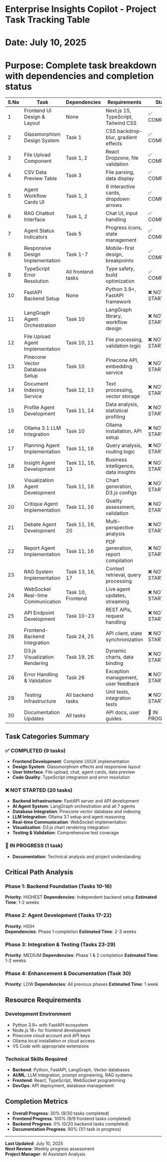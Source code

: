 # Enterprise Insights Copilot - Project Task Tracking Table
# Date: July 10, 2025
# Purpose: Complete task breakdown with dependencies and completion status

| S.No | Task | Dependencies | Requirements | Status |
|------|------|-------------|-------------|---------|
| 1 | Frontend UI Design & Layout | None | Next.js 15, TypeScript, Tailwind CSS | ✅ COMPLETED |
| 2 | Glassmorphism Design System | Task 1 | CSS backdrop-blur, gradient effects | ✅ COMPLETED |
| 3 | File Upload Component | Task 1, 2 | React Dropzone, file validation | ✅ COMPLETED |
| 4 | CSV Data Preview Table | Task 3 | File parsing, data display | ✅ COMPLETED |
| 5 | Agent Workflow Cards UI | Task 1, 2 | 8 interactive cards, dropdown arrows | ✅ COMPLETED |
| 6 | RAG Chatbot Interface | Task 1, 2 | Chat UI, input handling | ✅ COMPLETED |
| 7 | Agent Status Indicators | Task 5 | Progress icons, state management | ✅ COMPLETED |
| 8 | Responsive Design Implementation | Task 1-7 | Mobile-first design, breakpoints | ✅ COMPLETED |
| 9 | TypeScript Error Resolution | All frontend tasks | Type safety, build optimization | ✅ COMPLETED |
| 10 | FastAPI Backend Setup | None | Python 3.9+, FastAPI framework | ❌ NOT STARTED |
| 11 | LangGraph Agent Orchestration | Task 10 | LangGraph library, workflow design | ❌ NOT STARTED |
| 12 | File Upload Agent Implementation | Task 10, 11 | File processing, validation logic | ❌ NOT STARTED |
| 13 | Pinecone Vector Database Setup | Task 10 | Pinecone API, embedding service | ❌ NOT STARTED |
| 14 | Document Indexing Service | Task 12, 13 | Text processing, vector storage | ❌ NOT STARTED |
| 15 | Profile Agent Development | Task 11, 14 | Data analysis, statistical profiling | ❌ NOT STARTED |
| 16 | Ollama 3.1 LLM Integration | Task 10 | Ollama installation, API setup | ❌ NOT STARTED |
| 17 | Planning Agent Implementation | Task 11, 16 | Query analysis, routing logic | ❌ NOT STARTED |
| 18 | Insight Agent Development | Task 11, 16, 13 | Business intelligence, data insights | ❌ NOT STARTED |
| 19 | Visualization Agent Development | Task 11, 16 | Chart generation, D3.js configs | ❌ NOT STARTED |
| 20 | Critique Agent Implementation | Task 11, 16 | Quality assessment, validation | ❌ NOT STARTED |
| 21 | Debate Agent Development | Task 11, 16, 20 | Multi-perspective analysis | ❌ NOT STARTED |
| 22 | Report Agent Implementation | Task 11, 16 | PDF generation, report compilation | ❌ NOT STARTED |
| 23 | RAG System Implementation | Task 13, 16, 17 | Context retrieval, query processing | ❌ NOT STARTED |
| 24 | WebSocket Real-time Communication | Task 10, Frontend | Live agent updates, streaming | ❌ NOT STARTED |
| 25 | API Endpoint Development | Task 10-23 | REST APIs, request handling | ❌ NOT STARTED |
| 26 | Frontend-Backend Integration | Task 24, 25 | API client, state synchronization | ❌ NOT STARTED |
| 27 | D3.js Visualization Rendering | Task 19, 26 | Dynamic charts, data binding | ❌ NOT STARTED |
| 28 | Error Handling & Validation | Task 26 | Exception management, user feedback | ❌ NOT STARTED |
| 29 | Testing Infrastructure | All backend tasks | Unit tests, integration tests | ❌ NOT STARTED |
| 30 | Documentation Updates | All tasks | API docs, user guides | 🔄 IN PROGRESS |

## Task Categories Summary

### ✅ COMPLETED (9 tasks)
- **Frontend Development**: Complete UI/UX implementation
- **Design System**: Glassmorphism effects and responsive layout
- **User Interface**: File upload, chat, agent cards, data preview
- **Code Quality**: TypeScript integration and error resolution

### ❌ NOT STARTED (20 tasks)
- **Backend Infrastructure**: FastAPI server and API development
- **AI Agent System**: LangGraph orchestration and all 7 agents
- **Database Integration**: Pinecone vector database and indexing
- **LLM Integration**: Ollama 3.1 setup and agent reasoning
- **Real-time Communication**: WebSocket implementation
- **Visualization**: D3.js chart rendering integration
- **Testing & Validation**: Comprehensive test coverage

### 🔄 IN PROGRESS (1 task)
- **Documentation**: Technical analysis and project understanding

## Critical Path Analysis

### Phase 1: Backend Foundation (Tasks 10-16)
**Priority**: HIGHEST
**Dependencies**: Independent backend setup
**Estimated Time**: 1-2 weeks

### Phase 2: Agent Development (Tasks 17-22)
**Priority**: HIGH  
**Dependencies**: Phase 1 completion
**Estimated Time**: 2-3 weeks

### Phase 3: Integration & Testing (Tasks 23-29)
**Priority**: MEDIUM
**Dependencies**: Phase 1 & 2 completion
**Estimated Time**: 1-2 weeks

### Phase 4: Enhancement & Documentation (Task 30)
**Priority**: LOW
**Dependencies**: All previous phases
**Estimated Time**: 1 week

## Resource Requirements

### Development Environment
- Python 3.9+ with FastAPI ecosystem
- Node.js 18+ for frontend development
- Pinecone cloud account and API keys
- Ollama local installation or cloud access
- VS Code with appropriate extensions

### Technical Skills Required
- **Backend**: Python, FastAPI, LangGraph, Vector databases
- **AI/ML**: LLM integration, prompt engineering, RAG systems
- **Frontend**: React, TypeScript, WebSocket programming
- **DevOps**: API deployment, database management

## Completion Metrics

- **Overall Progress**: 30% (9/30 tasks completed)
- **Frontend Progress**: 100% (9/9 frontend tasks completed)
- **Backend Progress**: 0% (0/20 backend tasks completed)
- **Documentation Progress**: 90% (1/1 task in progress)

---

**Last Updated**: July 10, 2025  
**Next Review**: Weekly progress assessment  
**Project Manager**: AI Assistant Analysis
